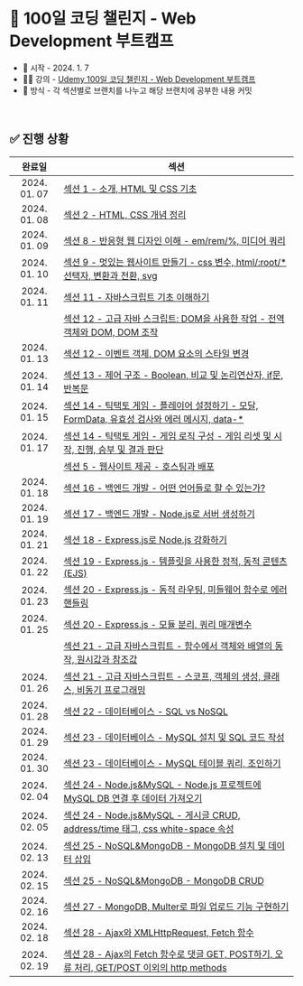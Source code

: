 # 💯 100일 코딩 챌린지 - Web Development 부트캠프
- 📅 시작 - 2024. 1. 7
- 🧑‍🏫 강의 - [Udemy 100일 코딩 챌린지 - Web Development 부트캠프](https://www.udemy.com/course/100-2022-web-development/)
- 🌌 방식 - 각 섹션별로 브랜치를 나누고 해당 브랜치에 공부한 내용 커밋

<br />

## ✅ 진행 상황
|완료일|섹션|
|:----:|----|
|2024. 01. 07|[섹션 1 - 소개, HTML 및 CSS 기초](https://github.com/xoxojw/100-days-of-web-development/tree/02-html-css-basics)|
|2024. 01. 08|[섹션 2 - HTML, CSS 개념 정리](https://github.com/xoxojw/100-days-of-web-development/tree/03-html-css-deep-dive)|
|2024. 01. 09|[섹션 8 - 반응형 웹 디자인 이해 - em/rem/%, 미디어 쿼리](https://github.com/xoxojw/100-days-of-web-development/tree/08-responsive-web-design)|
|2024. 01. 10|[섹션 9 - 멋있는 웹사이트 만들기 - css 변수, html/:root/*선택자, 변환과 전환, svg](https://github.com/xoxojw/100-days-of-web-development/tree/09-web-design-adv-css)|
|2024. 01. 11|[섹션 11 - 자바스크립트 기초 이해하기](https://github.com/xoxojw/100-days-of-web-development/tree/11-javascript-basics)|
|            |[섹션 12 - 고급 자바 스크립트: DOM을 사용한 작업 - 전역 객체와 DOM, DOM 조작](https://github.com/xoxojw/100-days-of-web-development/tree/12-adv-javascript-dom)|
|2024. 01. 13|[섹션 12 - 이벤트 객체, DOM 요소의 스타일 변경](https://github.com/xoxojw/100-days-of-web-development/blob/12-adv-javascript-dom/03-event.md)|
|2024. 01. 14|[섹션 13 - 제어 구조 - Boolean, 비교 및 논리연산자, if문, 반복문](https://github.com/xoxojw/100-days-of-web-development/tree/13-javascript-control-structures)|
|2024. 01. 15|[섹션 14 - 틱택토 게임 - 플레이어 설정하기 - 모달, FormData, 유효성 검사와 에러 메시지, data-*](https://github.com/xoxojw/100-days-of-web-development/tree/14-tic-tac-toe-game)|
|2024. 01. 17|[섹션 14 - 틱택토 게임 - 게임 로직 구성 - 게임 리셋 및 시작, 진행, 승부 및 결과 판단](https://github.com/xoxojw/100-days-of-web-development/blob/14-tic-tac-toe-game/02-game-logic.md)|
|            |[섹션 5 - 웹사이트 제공 - 호스팅과 배포](https://github.com/xoxojw/100-days-of-web-development/tree/05-serving-a-website)|
|2024. 01. 18|[섹션 16 - 백엔드 개발 - 어떤 언어들로 할 수 있는가?](https://github.com/xoxojw/100-days-of-web-development/tree/16-about-backend-development)|
|2024. 01. 19|[섹션 17 - 백엔드 개발 - Node.js로 서버 생성하기](https://github.com/xoxojw/100-days-of-web-development/tree/17-node-js-introduction)|
|2024. 01. 21|[섹션 18 - Express.js로 Node.js 강화하기](https://github.com/xoxojw/100-days-of-web-development/tree/18-nodejs-expressjs)|
|2024. 01. 22|[섹션 19 - Express.js - 템플릿을 사용한 정적, 동적 콘텐츠(EJS)](https://github.com/xoxojw/100-days-of-web-development/tree/19-more-about-express)|
|2024. 01. 23|[섹션 20 - Express.js - 동적 라우팅, 미들웨어 함수로 에러 핸들링](https://github.com/xoxojw/100-days-of-web-development/tree/20-handling-dynamic-routes)|
|2024. 01. 25|[섹션 20 - Express.js - 모듈 분리, 쿼리 매개변수 ](https://github.com/xoxojw/100-days-of-web-development/tree/20-handling-dynamic-routes)|
|            |[섹션 21 - 고급 자바스크립트 - 함수에서 객체와 배열의 동작, 원시값과 참조값](https://github.com/xoxojw/100-days-of-web-development/blob/21-more-adv-javascript/01_%ED%95%A8%EC%88%98-%EC%9B%90%EC%8B%9C%EA%B0%92-%EC%B0%B8%EC%A1%B0%EA%B0%92.md)|
|2024. 01. 26|[섹션 21 - 고급 자바스크립트 - 스코프, 객체의 생성, 클래스, 비동기 프로그래밍](https://github.com/xoxojw/100-days-of-web-development/tree/21-more-adv-javascript)|
|2024. 01. 28|[섹션 22 - 데이터베이스 - SQL vs NoSQL](https://github.com/xoxojw/100-days-of-web-development/tree/22-about-the-database)|
|2024. 01. 29|[섹션 23 - 데이터베이스 - MySQL 설치 및 SQL 코드 작성](https://github.com/xoxojw/100-days-of-web-development/tree/23-sql-databases-intro)|
|2024. 01. 30|[섹션 23 - 데이터베이스 - MySQL 테이블 쿼리, 조인하기](https://github.com/xoxojw/100-days-of-web-development/tree/23-sql-databases-intro)|
|2024. 02. 04|[섹션 24 - Node.js&MySQL - Node.js 프로젝트에 MySQL DB 연결 후 데이터 가져오기](https://github.com/xoxojw/100-days-of-web-development/tree/24-mysql-in-nodejs)|
|2024. 02. 05|[섹션 24 - Node.js&MySQL - 게시글 CRUD, address/time 태그, css white-space 속성](https://github.com/xoxojw/100-days-of-web-development/tree/24-mysql-in-nodejs)|
|2024. 02. 13|[섹션 25 - NoSQL&MongoDB - MongoDB 설치 및 데이터 삽입](https://github.com/xoxojw/100-days-of-web-development/tree/25-nosql-mongodb)|
|2024. 02. 15|[섹션 25 - NoSQL&MongoDB - MongoDB CRUD](https://github.com/xoxojw/100-days-of-web-development/tree/25-nosql-mongodb)|
|2024. 02. 16|[섹션 27 - MongoDB, Multer로 파일 업로드 기능 구현하기](https://github.com/xoxojw/100-days-of-web-development/tree/27-adding-file-upload)|
|2024. 02. 18|[섹션 28 - Ajax와 XMLHttpRequest, Fetch 함수](https://github.com/xoxojw/100-days-of-web-development/tree/28-ajax-async-js-http)|
|2024. 02. 19|[섹션 28 - Ajax의 Fetch 함수로 댓글 GET, POST하기, 오류 처리, GET/POST 이외의 http methods](https://github.com/xoxojw/100-days-of-web-development/tree/28-ajax-async-js-http)|